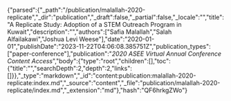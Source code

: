 {"parsed":{"_path":"/publication/malallah-2020-replicate","_dir":"publication","_draft":false,"_partial":false,"_locale":"","title":"A Replicate Study: Adoption of a STEM Outreach Program in Kuwait","description":"","authors":["Safia Malallah","Salah Alfailakawi","Joshua Levi Weese"],"date":"2020-01-01","publishDate":"2023-11-22T04:06:08.385751Z","publication_types":["paper-conference"],"publication":"*2020 ASEE Virtual Annual Conference Content Access*","body":{"type":"root","children":[],"toc":{"title":"","searchDepth":2,"depth":2,"links":[]}},"_type":"markdown","_id":"content:publication:malallah-2020-replicate:index.md","_source":"content","_file":"publication/malallah-2020-replicate/index.md","_extension":"md"},"hash":"QF6hrkgZWo"}